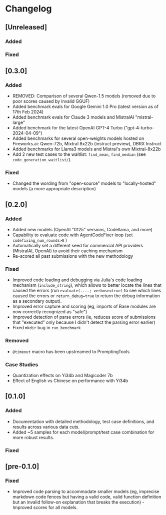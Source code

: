 # Changelog

## [Unreleased]

### Added

### Fixed

## [0.3.0]

### Added
- REMOVED: Comparison of several Qwen-1.5 models (removed due to poor scores caused by invalid GGUF)
- Added benchmark evals for Google Gemini 1.0 Pro (latest version as of 17th Feb 2024)
- Added benchmark evals for Claude 3 models and MistralAI "mistral-large"
- Added benchmark for the latest OpenAI GPT-4 Turbo ("gpt-4-turbo-2024-04-09")
- Added benchmarks for several open-weights models hosted on Fireworks.ai: Qwen-72b, Mixtral 8x22b (instruct preview), DBRX Instruct
- Added benchmarks for Llama3 models and Mistral's own Mixtral-8x22b
- Add 2 new test cases to the waitlist: `find_mean`, `find_median` (see `code_generation_waitlist/`).

### Fixed
- Changed the wording from "open-source" models to "locally-hosted" models (a more appropriate description)

## [0.2.0]

### Added
- Added new models (OpenAI "0125" versions, Codellama, and more)
- Capability to evaluate code with AgentCodeFixer loop (set `codefixing_num_rounds>0` )
- Automatically set a different seed for commercial API providers (MistralAI, OpenAI) to avoid their caching mechanism
- Re-scored all past submissions with the new methodology

### Fixed
- Improved code loading and debugging via Julia's code loading mechanism (`include_string`), which allows to better locate the lines that caused the errors (run `evaluate(....; verbose=true)` to see which lines caused the errors or `return_debug=true` to return the debug information as a secondary output).
- Improved error capture and scoring (eg, imports of Base modules are now correctly recognized as "safe")
- Improved detection of parse errors (ie, reduces score of submissions that "executed" only because I didn't detect the parsing error earlier)
- Fixed `mkdir` bug in `run_benchmark`

### Removed
- `@timeout` macro has been upstreamed to PromptingTools

### Case Studies
- Quantization effects on Yi34b and Magicoder 7b
- Effect of English vs Chinese on performance with Yi34b

## [0.1.0]

### Added
- Documentation with detailed methodology, test case definitions, and results across various data cuts.
- Added ~5 samples for each model/prompt/test case combination for more robust results.

### Fixed

## [pre-0.1.0]

### Fixed
- Improved code parsing to accommodate smaller models (eg, imprecise markdown code fences but having a valid code, valid function definition but an invalid follow-on explanation that breaks the execution) - Improved scores for all models.